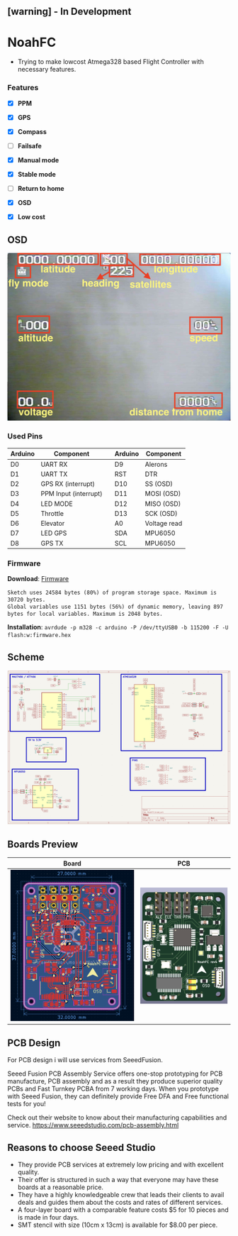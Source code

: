 ## [warning] - In Development

# NoahFC
- Trying to make lowcost Atmega328 based Flight Controller with necessary features.

### Features
- [X] **PPM**
- [X] **GPS**
- [X] **Compass**
- [ ] **Failsafe**
- [X] **Manual mode**
- [X] **Stable mode**
- [ ] **Return to home**
- [X] **OSD**
- [X] **Low cost**


## OSD
![OSD](images/osd.jpg)

### Used Pins
Arduino | Component| | Arduino | Component
---------|---------|---------|---------|---------
D0| UART RX||D9| Alerons
D1| UART TX||RST| DTR
D2| GPS RX (interrupt)||D10| SS (OSD)
D3| PPM Input (interrupt)||D11| MOSI (OSD)
D4| LED MODE||D12| MISO (OSD)
D5| Throttle||D13| SCK (OSD)
D6| Elevator||A0| Voltage read
D7| LED GPS||SDA| MPU6050
D8| GPS TX||SCL| MPU6050

### Firmware
**Download**: [Firmware](firmware.hex)
```
Sketch uses 24584 bytes (80%) of program storage space. Maximum is 30720 bytes.
Global variables use 1151 bytes (56%) of dynamic memory, leaving 897 bytes for local variables. Maximum is 2048 bytes.
```
**Installation**:
`avrdude -p m328 -c arduino -P /dev/ttyUSB0 -b 115200 -F -U flash:w:firmware.hex`

## Scheme
![Scheme](images/scheme.png)

## Boards Preview
Board|PCB
---------|---------
![Board](images/board.png)|![View 1](images/pcb.png)

## PCB Design

For PCB design i will use services from SeeedFusion. 

Seeed Fusion PCB Assembly Service offers one-stop prototyping for PCB manufacture, PCB assembly and as a result they produce superior quality PCBs and Fast Turnkey PCBA from 7 working days. When you prototype with Seeed Fusion, they can definitely provide Free DFA and Free functional tests for you! 

Check out their website to know about their manufacturing capabilities and service.
https://www.seeedstudio.com/pcb-assembly.html

## Reasons to choose Seeed Studio
- They provide PCB services at extremely low pricing and with excellent quality.
- Their offer is structured in such a way that everyone may have these boards at a reasonable price.
- They have a highly knowledgeable crew that leads their clients to avail deals and guides them about the costs and rates of different services.
- A four-layer board with a comparable feature costs $5 for 10 pieces and is made in four days.
- SMT stencil with size (10cm x 13cm) is available for $8.00 per piece.

